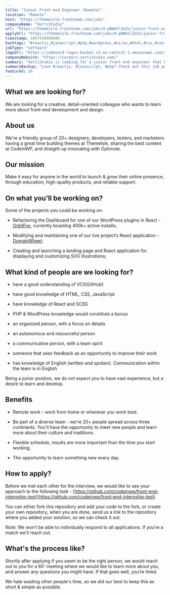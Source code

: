 ```yaml
---
title: "Junior Front-end Engineer (Remote)"
location: "Remote"
host: "https://themeisle.freshteam.com/jobs"
companyName: "VertiStudio"
url: "https://themeisle.freshteam.com/jobs/H-pBWk5lZeZs/junior-front-end-engineer-remote"
applyUrl: "https://themeisle.freshteam.com/jobs/H-pBWk5lZeZs/junior-front-end-engineer-remote#applicant-form"
timestamp: 1607558400000
hashtags: "#reactjs,#javascript,#php,#wordpress,#ui/ux,#html,#css,#content,#marketing,#git"
jobType: "software"
logoUrl: "https://jobboard-logos-bucket.s3.eu-central-1.amazonaws.com/vertistudio"
companyWebsite: "https://careers.vertistudio.com/"
summary: "VertiStudio is looking for a junior front-end engineer that has experience in: experience in: #reactjs, #javascript, #php."
summaryBackup: "Love #reactjs, #javascript, #php? Check out this job post!"
featured: 20
---
```


## What we are looking for?

We are looking for a creative, detail-oriented colleague who wants to learn more about front-end development and design.

## About us

We're a friendly group of 20+ designers, developers, testers, and marketers having a great time building themes at ThemeIsle, sharing the best content at CodeinWP, and straight-up innovating with Optimole.

## Our mission

Make it easy for anyone in the world to launch & grow their online presence, through education, high-quality products, and reliable support.

## On what you’ll be working on?

Some of the projects you could be working on:

*   Refactoring the Dashboard for one of our WordPress plugins in React - [OrbitFox](https://wordpress.org/plugins/themeisle-companion/), currently boasting 400k+ active installs;
    
*   Modifying and maintaining one of our live project’s React application - [DomainWheel](https://domainwheel.com/);
    
*   Creating and launching a landing page and React application for displaying and customizing SVG illustrations;
    

## What kind of people are we looking for?

*   have a good understanding of VCS(GitHub)
    
*   have good knowledge of HTML, CSS, JavaScript
    
*   have knowledge of React and SCSS
    
*   PHP & WordPress knowledge would constitute a bonus
    
*   an organized person, with a focus on details
    
*   an autonomous and resourceful person
    
*   a communicative person, with a team spirit
    
*   someone that sees feedback as an opportunity to improve their work
    
*   has knowledge of English (written and spoken). Communication within the team is in English
    

Being a junior position, we do not expect you to have vast experience, but a desire to learn and develop.

## Benefits

*   Remote work – work from home or wherever you work best.
    
*   Be part of a diverse team - we're 20+ people spread across three continents. You'll have the opportunity to meet new people and learn more about their culture and traditions.
    
*   Flexible schedule, results are more important than the time you start working.
    
*   The opportunity to learn something new every day.
    

## How to apply?

Before we met each other for the interview, we would like to see your approach to the following task - [https://github.com/codeinwp/front-end-internship-test](https://github.com/codeinwp/front-end-internship-test)

You can either fork this repository and add your code to the fork, or create your own repository, when you are done, send us a link to the repository where you added your solution, so we can check it out.

Note: We won’t be able to individually respond to all applications. If you’re a match we’ll reach out.

## What's the process like?

Shortly after applying if you seem to be the right person, we would reach out to you for a 60’ meeting where we would like to learn more about you, and answer any questions you might have. If that goes well, you’re hired.

We hate wasting other people's time, so we did our best to keep this as short & simple as possible.
